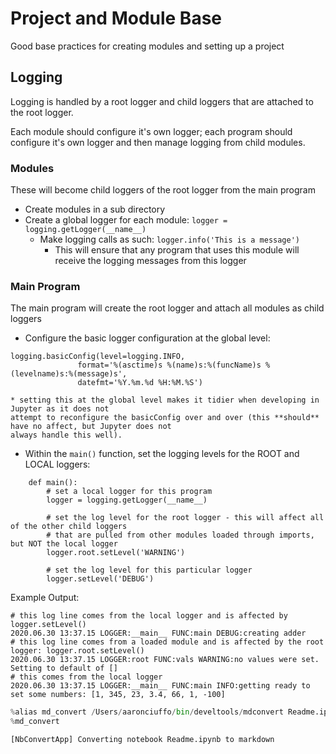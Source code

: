 # Project and Module Base

Good base practices for creating modules and setting up a project

## Logging
Logging is handled by a root logger and child loggers that are attached to the root logger.

Each module should configure it's own logger; each program should configure it's own logger and then manage
logging from child modules.

### Modules
These will become child loggers of the root logger from the main program
* Create modules in a sub directory
* Create a global logger for each module: `logger = logging.getLogger(__name__)`
    * Make logging calls as such: `logger.info('This is a message')`
        * This will ensure that any program that uses this module will receive the logging messages 
        from this logger

### Main Program
The main program will create the root logger and attach all modules as child loggers
* Configure the basic logger configuration at the global level:
```
logging.basicConfig(level=logging.INFO, 
               format='%(asctime)s %(name)s:%(funcName)s %(levelname)s:%(message)s',
               datefmt='%Y.%m.%d %H:%M.%S')
```
    * setting this at the global level makes it tidier when developing in Jupyter as it does not 
    attempt to reconfigure the basicConfig over and over (this **should** have no affect, but Jupyter does not
    always handle this well).
* Within the `main()` function, set the logging levels for the ROOT and LOCAL loggers:

```
    def main():
        # set a local logger for this program
        logger = logging.getLogger(__name__)

        # set the log level for the root logger - this will affect all of the other child loggers
        # that are pulled from other modules loaded through imports, but NOT the local logger
        logger.root.setLevel('WARNING')

        # set the log level for this particular logger
        logger.setLevel('DEBUG')
```

Example Output:
```
# this log line comes from the local logger and is affected by logger.setLevel()
2020.06.30 13:37.15 LOGGER:__main__ FUNC:main DEBUG:creating adder
# this log line comes from a loaded module and is affected by the root logger: logger.root.setLevel()
2020.06.30 13:37.15 LOGGER:root FUNC:vals WARNING:no values were set. Setting to default of []
# this comes from the local logger
2020.06.30 13:37.15 LOGGER:__main__ FUNC:main INFO:getting ready to set some numbers: [1, 345, 23, 3.4, 66, 1, -100]
```


```python
%alias md_convert /Users/aaronciuffo/bin/develtools/mdconvert Readme.ipynb
%md_convert
```

    [NbConvertApp] Converting notebook Readme.ipynb to markdown

